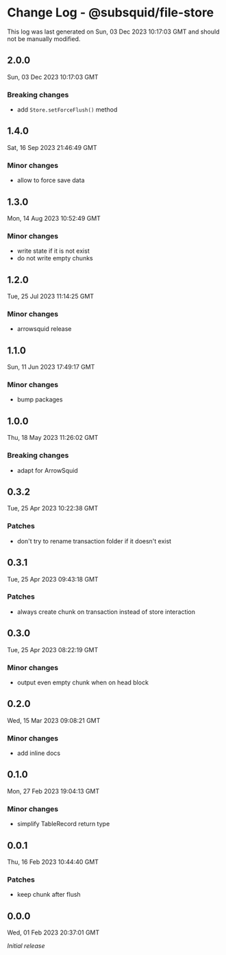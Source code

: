 # Change Log - @subsquid/file-store

This log was last generated on Sun, 03 Dec 2023 10:17:03 GMT and should not be manually modified.

## 2.0.0
Sun, 03 Dec 2023 10:17:03 GMT

### Breaking changes

- add `Store.setForceFlush()` method

## 1.4.0
Sat, 16 Sep 2023 21:46:49 GMT

### Minor changes

- allow to force save data

## 1.3.0
Mon, 14 Aug 2023 10:52:49 GMT

### Minor changes

- write state if it is not exist
- do not write empty chunks

## 1.2.0
Tue, 25 Jul 2023 11:14:25 GMT

### Minor changes

- arrowsquid release

## 1.1.0
Sun, 11 Jun 2023 17:49:17 GMT

### Minor changes

- bump packages

## 1.0.0
Thu, 18 May 2023 11:26:02 GMT

### Breaking changes

- adapt for ArrowSquid

## 0.3.2
Tue, 25 Apr 2023 10:22:38 GMT

### Patches

- don't try to rename transaction folder if it doesn't exist

## 0.3.1
Tue, 25 Apr 2023 09:43:18 GMT

### Patches

- always create chunk on transaction instead of store interaction

## 0.3.0
Tue, 25 Apr 2023 08:22:19 GMT

### Minor changes

- output even empty chunk when on head block

## 0.2.0
Wed, 15 Mar 2023 09:08:21 GMT

### Minor changes

- add inline docs

## 0.1.0
Mon, 27 Feb 2023 19:04:13 GMT

### Minor changes

- simplify TableRecord return type

## 0.0.1
Thu, 16 Feb 2023 10:44:40 GMT

### Patches

- keep chunk after flush

## 0.0.0
Wed, 01 Feb 2023 20:37:01 GMT

_Initial release_

